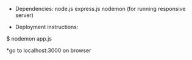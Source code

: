 - Dependencies:
node.js
express.js
nodemon (for running responsive server)

- Deployment instructions:

$ nodemon app.js

*go to localhost:3000 on browser

